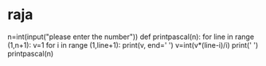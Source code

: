 # raja

n=int(input("please  enter the number"))
def printpascal(n):
    for line in range (1,n+1):
        v=1
        for i in range (1,line+1):
            print(v, end=' ')
            v=int(v*(line-i)/i)
        print(' ')
printpascal(n)
